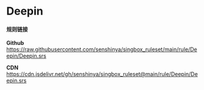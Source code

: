 # Deepin

#### 规则链接

**Github**
https://raw.githubusercontent.com/senshinya/singbox_ruleset/main/rule/Deepin/Deepin.srs

**CDN**
https://cdn.jsdelivr.net/gh/senshinya/singbox_ruleset@main/rule/Deepin/Deepin.srs
